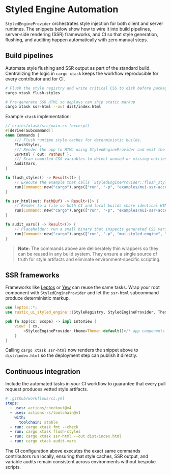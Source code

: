 # Styled Engine Automation

`StyledEngineProvider` orchestrates style injection for both client and server runtimes.  The snippets below show how to wire it into build pipelines, server‑side rendering (SSR) frameworks, and CI so that style generation, flushing, and auditing happen automatically with zero manual steps.

## Build pipelines

Automate style flushing and SSR output as part of the standard build.  Centralizing the logic in `cargo xtask` keeps the workflow reproducible for every contributor and for CI.

```bash
# Flush the style registry and write critical CSS to disk before packaging
cargo xtask flush-styles

# Pre-generate SSR HTML so deploys can ship static markup
cargo xtask ssr-html --out dist/index.html
```

Example `xtask` implementation:

```rust
// crates/xtask/src/main.rs (excerpt)
#[derive(Subcommand)]
enum Commands {
    /// Flush runtime style caches for deterministic builds.
    FlushStyles,
    /// Render the app to HTML using StyledEngineProvider and emit the file.
    SsrHtml { out: PathBuf },
    /// Scan compiled CSS variables to detect unused or missing entries.
    AuditVars,
}

fn flush_styles() -> Result<()> {
    // Execute the example that calls `StyledEngineProvider::flush_styles()`
    run(Command::new("cargo").args(["run", "-p", "examples/mui-ssr-accessibility", "--example", "flush_styles"]))
}

fn ssr_html(out: PathBuf) -> Result<()> {
    // Render to a file so both CI and local builds share identical HTML
    run(Command::new("cargo").args(["run", "-p", "examples/mui-ssr-accessibility", "--release", "--", out.to_str().unwrap()]))
}

fn audit_vars() -> Result<()> {
    // Placeholder: run a small binary that inspects generated CSS variables
    run(Command::new("cargo").args(["run", "-p", "mui-styled-engine", "--example", "audit_vars"]))
}
```

> **Note:** The commands above are deliberately thin wrappers so they can be reused in any build system.  They ensure a single source of truth for style artifacts and eliminate environment‑specific scripting.

## SSR frameworks

Frameworks like [Leptos](https://leptos.dev) or [Yew](https://yew.rs) can reuse the same tasks.  Wrap your root component with `StyledEngineProvider` and let the `ssr-html` subcommand produce deterministic markup.

```rust
use leptos::*;
use rustic_ui_styled_engine::{StyleRegistry, StyledEngineProvider, Theme};

pub fn app(cx: Scope) -> impl IntoView {
    view! { cx,
        <StyledEngineProvider theme=Theme::default()>/* app components */</StyledEngineProvider>
    }
}
```

Calling `cargo xtask ssr-html` now renders the snippet above to `dist/index.html` so the deployment step can publish it directly.

## Continuous integration

Include the automated tasks in your CI workflow to guarantee that every pull request produces vetted style artifacts.

```yaml
# .github/workflows/ci.yml
steps:
  - uses: actions/checkout@v4
  - uses: actions-rs/toolchain@v1
    with:
      toolchain: stable
  - run: cargo xtask fmt --check
  - run: cargo xtask flush-styles
  - run: cargo xtask ssr-html --out dist/index.html
  - run: cargo xtask audit-vars
```

The CI configuration above executes the exact same commands contributors run locally, ensuring that style caches, SSR output, and variable audits remain consistent across environments without bespoke scripts.
